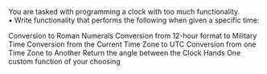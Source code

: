 You are tasked with programming a clock with too much functionality.
<br>
▪ Write functionality that performs the following when given a specific time:

Conversion to Roman Numerals
Conversion from 12-hour format to Military Time
Conversion from the Current Time Zone to UTC
Conversion from one Time Zone to Another
Return the angle between the Clock Hands
One custom function of your choosing
